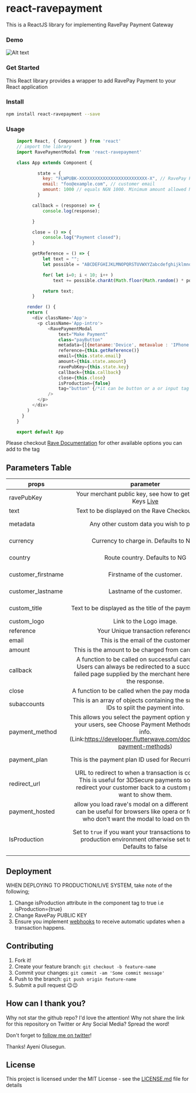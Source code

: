 # react-ravepayment

This is a ReactJS library for implementing RavePay Payment Gateway

### Demo
![Alt text](React_App.png?raw=true "Demo Image")

### Get Started

This React library provides a wrapper to add RavePay Payment to your React application

### Install
```bash
npm install react-ravepayment --save
```

### Usage

```javascript
    import React, { Component } from 'react'
    // import the library
	import RavePaymentModal from 'react-ravepayment'

    class App extends Component {

    		state = {
    		  key: "FLWPUBK-XXXXXXXXXXXXXXXXXXXXXXXXXX-X", // RavePay PUBLIC KEY
    		  email: "foo@example.com", // customer email
    		  amount: 1000 // equals NGN 1000. Minimum amount allowed NGN 1 while on production or live system, it's 10
    	    }

    	  callback = (response) => {
    		  console.log(response);

    	  }

    	  close = () => {
    		  console.log("Payment closed");
    	  }

    	  getReference = () => {
    		  let text = "";
    		  let possible = "ABCDEFGHIJKLMNOPQRSTUVWXYZabcdefghijklmnopqrstuvwxyz0123456789-.=";

    		  for( let i=0; i < 10; i++ )
    			  text += possible.charAt(Math.floor(Math.random() * possible.length));

			  return text;
    	  }

    	render () {
        return (
          <div className='App'>
            <p className='App-intro'>
    	        <RavePaymentModal
    		        text="Make Payment"
    		        class="payButton"
    		        metadata={[{metaname:'Device', metavalue : 'IPhone X'}]}
    		        reference={this.getReference()}
    		        email={this.state.email}
    		        amount={this.state.amount}
    		        ravePubKey={this.state.key}
    		        callback={this.callback}
    		        close={this.close}
					isProduction={false}
					tag="button" {/*it can be button or a or input tag */}
    	        />
            </p>
          </div>
        )
      }
    }

    export default App
```

Please checkout [Rave Documentation](https://flutterwavedevelopers.readme.io/docs/rave-inline-1) for other available options you can add to the tag


## Parameters Table

| props        | parameter           | type | required  |
| ------------- |:-------------:| -----:| -----:|
| ravePubKey     |  Your merchant public key, see how to get your API Keys [Live](https://rave.flutterwave.com/dashboard/settings/apis) | `String` | Required
| text      |  Text to be displayed on the Rave Checkout Button. | `String` | Required
| metadata      |  Any other custom data you wish to pass. | `Array` | Not Required
| currency      |  Currency to charge in. Defaults to NGN | `String` | Not Required
| country      |  Route country. Defaults to NG | `String` | Not required
| customer_firstname      |  Firstname of the customer. | `String` | Not Required
| customer_lastname      |  Lastname of the customer. | `String` | Not Required
| custom_title       |  Text to be displayed as the title of the payment modal. | `String` | Not Required
| custom_logo      |  Link to the Logo image. | `String` | Required
| reference       |  Your Unique transaction reference. | `String` | Required
| email      |  This is the email of the customer | `String` | Required
| amount      |  This is the amount to be charged from card/account | `Number` | Required
| callback      |  	A function to be called on successful card charge. Users can always be redirected to a successful or failed page supplied by the merchant here based on the response. | `Function` | Required
| close      |  A function to be called when the pay modal is closed. | `Function` | Required
| subaccounts     |  	This is an array of objects containing the subaccount IDs to split the payment into. | `Array` | Not Required
| payment_method     |  This allows you select the payment option you want for your users, see Choose Payment Methods for more info.(Link:https://developer.flutterwave.com/docs/splitting-payment-methods)| `String` | Not Required
| payment_plan      |  This is the payment plan ID used for Recurring billing ]. | `Number` | not Required
| redirect_url      |  	URL to redirect to when a transaction is completed. This is useful for 3DSecure payments so we can redirect your customer back to a custom page you want to show them. | `String` | Not Required
| payment_hosted      |  allow you load rave's modal on a different page, this can be useful for browsers like opera or for people who don't want the modal to load on their site | `Number` | Not Required
| IsProduction      |   Set to `true` if you want your transactions to run in the production environment otherwise set to `false`. Defaults to false  | `Boolean` | Not Required ('defaults to false')


## Deployment
WHEN DEPLOYING TO PRODUCTION/LIVE SYSTEM, take note of the following;
1) Change isProduction attribute in the component tag to true i.e isProduction={true}
2) Change RavePay PUBLIC KEY
3) Ensure you implement [webhooks](https://flutterwavedevelopers.readme.io/docs/events-webhooks) to receive automatic updates when a transaction happens.

## Contributing
1. Fork it!
2. Create your feature branch: `git checkout -b feature-name`
3. Commit your changes: `git commit -am 'Some commit message'`
4. Push to the branch: `git push origin feature-name`
5. Submit a pull request 😉😉

## How can I thank you?

Why not star the github repo? I'd love the attention! Why not share the link for this repository on Twitter or Any Social Media? Spread the word!

Don't forget to [follow me on twitter](https://twitter.com/iamraphson)!

Thanks!
Ayeni Olusegun.

## License
This project is licensed under the MIT License - see the [LICENSE.md](LICENSE.md) file for details
